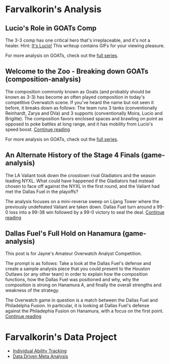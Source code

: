 # Farvalkorin's Analysis

## Lucio's Role in GOATs Comp

The 3-3 comp has one critical hero that's irreplaceable, and it's not a healer. Hint: [It's Lucio!](https://farvalkorin.github.io/analyst/goats/lucio) This writeup contains GIFs for your viewing pleasure.

For more analysis on GOATs, check out the [full series](https://farvalkorin.github.io/analyst/goats).

## Welcome to the Zoo - Breaking down GOATs (composition-analysis)

The composition commonly known as Goats (and probably should be known as 3-3) has become an often played composition in today's competitive Overwatch scene. If you've heard the name but not seen it before, it breaks down as follows: The team runs 3 tanks (conventionally Reinhardt, Zarya and DVa) and 3 supports (conventionally Moira, Lucio and Brigitte). The composition favors enclosed spaces and brawling on point as opposed to poke battles at long range, and it has mobility from Lucio's speed boost. [Continue reading](https://farvalkorin.github.io/analyst/goats/intro)

For more analysis on GOATs, check out the [full series](https://farvalkorin.github.io/analyst/goats).

## An Alternate History of the Stage 4 Finals (game-analysis)

The LA Valiant took down the crosstown rival Gladiators and the season leading NYXL. What could have happened if the Gladiators had instead chosen to face off against the NYXL in the first round, and the Valiant had met the Dallas Fuel in the playoffs?

The analysis focuses on a mini-reverse sweep on Lijang Tower where the previously undefeated Valiant are taken down. Dallas Fuel turn around a 99-0 loss into a 99-38 win followed by a 99-0 victory to seal the deal. [Continue reading](https://farvalkorin.github.io/analyst/alt_finals)

## Dallas Fuel's Full Hold on Hanamura (game-analysis)

This post is for Jayne's Amateur Overwatch Analyst Competition.

The prompt is as follows: Take a look at the Dallas Fuel's defense and create a sample analysis piece that you could present to the Houston Outlaws (or any other team) in order to explain how the composition functions, how the Dallas Fuel was positioned and why, why the composition is strong on Hanamura A, and finally the overall strengths and weakness of the strategy.

The Overwatch game in question is a match between the Dallas Fuel and Philadelpha Fusion. In particular, it is looking at Dallas Fuel's defense against the Philadephia Fusion on Hanamura, with a focus on the first point. [Continue reading](https://farvalkorin.github.io/analyst/main)

# Farvalkorin's Data Project

- [Individual Ability Tracking](https://farvalkorin.github.io/analyst/tracker)
- [Data Driven Meta Analysis](https://farvalkorin.github.io/analyst/meta)
